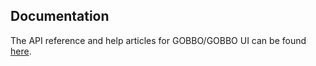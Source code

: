 
## Documentation
The API reference and help articles for GOBBO/GOBBO UI can be found [here](https://docs.tomdotbat.dev/pixel-ui/getting-started).
